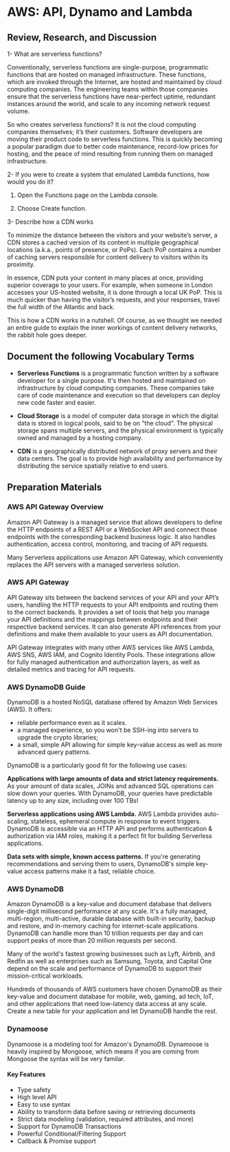 # AWS: API, Dynamo and Lambda

## Review, Research, and Discussion

1- What are serverless functions?

  Conventionally, serverless functions are single-purpose, programmatic functions that are hosted on managed infrastructure. These functions, which are invoked through the Internet, are hosted and maintained by cloud computing companies. The engineering teams within those companies ensure that the serverless functions have near-perfect uptime, redundant instances around the world, and scale to any incoming network request volume.

  So who creates serverless functions? It is not the cloud computing companies themselves; it’s their customers. Software developers are moving their product code to serverless functions. This is quickly becoming a popular paradigm due to better code maintenance, record-low prices for hosting, and the peace of mind resulting from running them on managed infrastructure.

2- If you were to create a system that emulated Lambda functions, how would you do it?

  1. Open the Functions page on the Lambda console.

  2. Choose Create function.

3- Describe how a CDN works

  To minimize the distance between the visitors and your website’s server, a CDN stores a cached version of its content in multiple geographical locations (a.k.a., points of presence, or PoPs). Each PoP contains a number of caching servers responsible for content delivery to visitors within its proximity.

  In essence, CDN puts your content in many places at once, providing superior coverage to your users. For example, when someone in London accesses your US-hosted website, it is done through a local UK PoP. This is much quicker than having the visitor’s requests, and your responses, travel the full width of the Atlantic and back.

  This is how a CDN works in a nutshell. Of course, as we thought we needed an entire guide to explain the inner workings of content delivery networks, the rabbit hole goes deeper.

## Document the following Vocabulary Terms

- **Serverless Functions** is a programmatic function written by a software developer for a single purpose. It's then hosted and maintained on infrastructure by cloud computing companies. These companies take care of code maintenance and execution so that developers can deploy new code faster and easier.

- **Cloud Storage** is a model of computer data storage in which the digital data is stored in logical pools, said to be on "the cloud". The physical storage spans multiple servers, and the physical environment is typically owned and managed by a hosting company.

- **CDN** is a geographically distributed network of proxy servers and their data centers. The goal is to provide high availability and performance by distributing the service spatially relative to end users.

## Preparation Materials

### AWS API Gateway Overview

  Amazon API Gateway is a managed service that allows developers to define the HTTP endpoints of a REST API or a WebSocket API and connect those endpoints with the corresponding backend business logic. It also handles authentication, access control, monitoring, and tracing of API requests.

  Many Serverless applications use Amazon API Gateway, which conveniently replaces the API servers with a managed serverless solution.

### AWS API Gateway

  API Gateway sits between the backend services of your API and your API’s users, handling the HTTP requests to your API endpoints and routing them to the correct backends. It provides a set of tools that help you manage your API definitions and the mappings between endpoints and their respective backend services. It can also generate API references from your definitions and make them available to your users as API documentation.

  API Gateway integrates with many other AWS services like AWS Lambda, AWS SNS, AWS IAM, and Cognito Identity Pools. These integrations allow for fully managed authentication and authorization layers, as well as detailed metrics and tracing for API requests.

### AWS DynamoDB Guide

  DynamoDB is a hosted NoSQL database offered by Amazon Web Services (AWS). It offers:

- reliable performance even as it scales.
- a managed experience, so you won't be SSH-ing into servers to upgrade the crypto libraries;
- a small, simple API allowing for simple key-value access as well as more advanced query patterns.

DynamoDB is a particularly good fit for the following use cases:

**Applications with large amounts of data and strict latency requirements.** As your amount of data scales, JOINs and advanced SQL operations can slow down your queries. With DynamoDB, your queries have predictable latency up to any size, including over 100 TBs!

**Serverless applications using AWS Lambda.** AWS Lambda provides auto-scaling, stateless, ephemeral compute in response to event triggers. DynamoDB is accessible via an HTTP API and performs authentication & authorization via IAM roles, making it a perfect fit for building Serverless applications.

**Data sets with simple, known access patterns.** If you're generating recommendations and serving them to users, DynamoDB's simple key-value access patterns make it a fast, reliable choice.

### AWS DynamoDB

  Amazon DynamoDB is a key-value and document database that delivers single-digit millisecond performance at any scale. It's a fully managed, multi-region, multi-active, durable database with built-in security, backup and restore, and in-memory caching for internet-scale applications. DynamoDB can handle more than 10 trillion requests per day and can support peaks of more than 20 million requests per second.

  Many of the world's fastest growing businesses such as Lyft, Airbnb, and Redfin as well as enterprises such as Samsung, Toyota, and Capital One depend on the scale and performance of DynamoDB to support their mission-critical workloads.

  Hundreds of thousands of AWS customers have chosen DynamoDB as their key-value and document database for mobile, web, gaming, ad tech, IoT, and other applications that need low-latency data access at any scale. Create a new table for your application and let DynamoDB handle the rest.

### Dynamoose

  Dynamoose is a modeling tool for Amazon's DynamoDB. Dynamoose is heavily inspired by Mongoose, which means if you are coming from Mongoose the syntax will be very familar.

#### Key Features

- Type safety
- High level API
- Easy to use syntax
- Ability to transform data before saving or retrieving documents
- Strict data modeling (validation, required attributes, and more)
- Support for DynamoDB Transactions
- Powerful Conditional/Filtering Support
- Callback & Promise support
